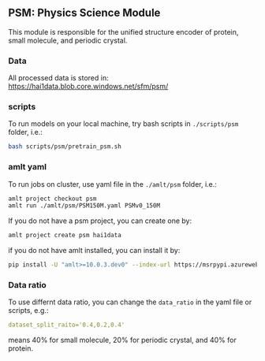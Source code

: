 ## PSM: Physics Science Module

This module is responsible for the unified structure encoder of protein, small molecule, and periodic crystal.

### Data
All processed data is stored in: https://hai1data.blob.core.windows.net/sfm/psm/

### scripts
To run models on your local machine, try bash scripts in `./scripts/psm` folder, i.e.:
```bash
bash scripts/psm/pretrain_psm.sh
```

### amlt yaml
To run jobs on cluster, use yaml file in the `./amlt/psm` folder, i.e.:
```bash
amlt project checkout psm
amlt run ./amlt/psm/PSM150M.yaml PSMv0_150M
```
If you do not have a psm project, you can create one by:
```bash
amlt project create psm hai1data
```
if you do not have amlt installed, you can install it by:
```bash
pip install -U "amlt>=10.0.3.dev0" --index-url https://msrpypi.azurewebsites.net/nightly/leloojoo
```

### Data ratio
To use differnt data ratio, you can change the `data_ratio` in the yaml file or scripts, e.g.:
```yaml
dataset_split_raito='0.4,0.2,0.4'
```
means 40% for small molecule, 20% for periodic crystal, and 40% for protein.
